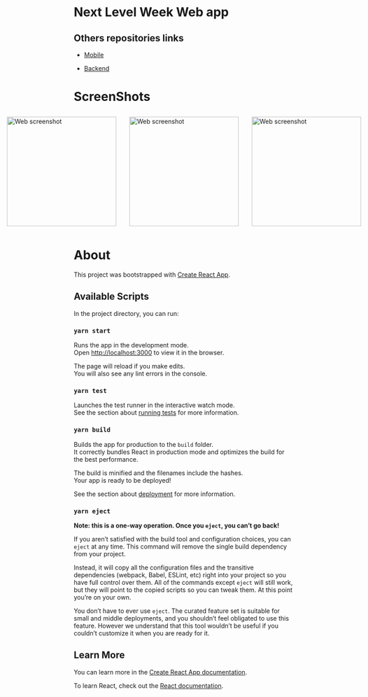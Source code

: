 # Next Level Week Web app

## Others repositories links

- [Mobile](https://github.com/AndreLuiz-JS/nlw-mobo)

- [Backend](https://github.com/AndreLuiz-JS/nlw-backend)

# ScreenShots

  <div style="display:grid; grid-template-columns: 1fr 1fr 1fr; column-gap: 10px; justify-content:center; align-items:center; width:100%;">
  <img src="screenShots/webSc1.png" alt="Web screenshot" width="250px" style="margin: 10px;"/>
  <img src="screenShots/webSc2.png" alt="Web screenshot" width="250px" style="margin: 10px;"/>
  <img src="screenShots/webSc3.png" alt="Web screenshot" width="250px" style="margin: 10px;"/>
  </div>

# About

This project was bootstrapped with [Create React App](https://github.com/facebook/create-react-app).

## Available Scripts

In the project directory, you can run:

### `yarn start`

Runs the app in the development mode.<br />
Open [http://localhost:3000](http://localhost:3000) to view it in the browser.

The page will reload if you make edits.<br />
You will also see any lint errors in the console.

### `yarn test`

Launches the test runner in the interactive watch mode.<br />
See the section about [running tests](https://facebook.github.io/create-react-app/docs/running-tests) for more information.

### `yarn build`

Builds the app for production to the `build` folder.<br />
It correctly bundles React in production mode and optimizes the build for the best performance.

The build is minified and the filenames include the hashes.<br />
Your app is ready to be deployed!

See the section about [deployment](https://facebook.github.io/create-react-app/docs/deployment) for more information.

### `yarn eject`

**Note: this is a one-way operation. Once you `eject`, you can’t go back!**

If you aren’t satisfied with the build tool and configuration choices, you can `eject` at any time. This command will remove the single build dependency from your project.

Instead, it will copy all the configuration files and the transitive dependencies (webpack, Babel, ESLint, etc) right into your project so you have full control over them. All of the commands except `eject` will still work, but they will point to the copied scripts so you can tweak them. At this point you’re on your own.

You don’t have to ever use `eject`. The curated feature set is suitable for small and middle deployments, and you shouldn’t feel obligated to use this feature. However we understand that this tool wouldn’t be useful if you couldn’t customize it when you are ready for it.

## Learn More

You can learn more in the [Create React App documentation](https://facebook.github.io/create-react-app/docs/getting-started).

To learn React, check out the [React documentation](https://reactjs.org/).
